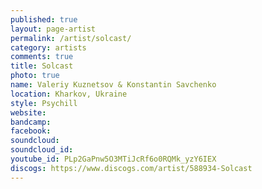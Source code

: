 ```yaml
---
published: true
layout: page-artist
permalink: /artist/solcast/
category: artists
comments: true
title: Solcast
photo: true
name: Valeriy Kuznetsov & Konstantin Savchenko
location: Kharkov, Ukraine
style: Psychill
website: 
bandcamp: 
facebook: 
soundcloud: 
soundcloud_id: 
youtube_id: PLp2GaPnw5O3MTiJcRf6o0RQMk_yzY6IEX
discogs: https://www.discogs.com/artist/588934-Solcast
---
```

